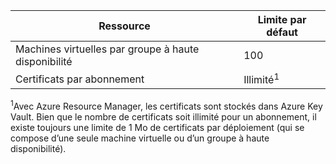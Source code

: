 | Ressource | Limite par défaut |
| --- | --- |
| Machines virtuelles par groupe à haute disponibilité |100 |
| Certificats par abonnement |Illimité<sup>1</sup> |

<sup>1</sup>Avec Azure Resource Manager, les certificats sont stockés dans Azure Key Vault. Bien que le nombre de certificats soit illimité pour un abonnement, il existe toujours une limite de 1 Mo de certificats par déploiement (qui se compose d’une seule machine virtuelle ou d’un groupe à haute disponibilité).



<!--HONumber=Nov16_HO3-->


